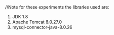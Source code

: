 //Note for these experiments the libraries used are:
1. JDK 1.8
2. Apache Tomcat 8.0.27.0
3. mysql-connector-java-8.0.26
